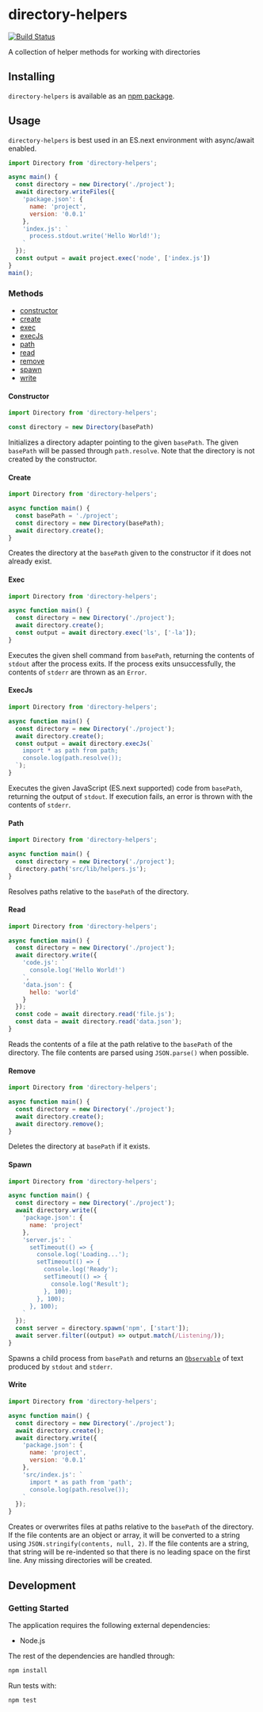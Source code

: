 # directory-helpers
[![Build Status](https://travis-ci.org/vinsonchuong/directory-helpers.svg?branch=master)](https://travis-ci.org/vinsonchuong/directory-helpers)

A collection of helper methods for working with directories

## Installing
`directory-helpers` is available as an
[npm package](https://www.npmjs.com/package/directory-helpers).

## Usage
`directory-helpers` is best used in an ES.next environment with async/await
enabled.

```js
import Directory from 'directory-helpers';

async main() {
  const directory = new Directory('./project');
  await directory.writeFiles({
    'package.json': {
      name: 'project',
      version: '0.0.1'
    },
    'index.js': `
      process.stdout.write('Hello World!');
    `
  });
  const output = await project.exec('node', ['index.js'])
}
main();
```

### Methods
* [constructor](#constructor)
* [create](#create)
* [exec](#exec)
* [execJs](#execJs)
* [path](#path)
* [read](#read)
* [remove](#remove)
* [spawn](#spawn)
* [write](#write)

#### Constructor
```js
import Directory from 'directory-helpers';

const directory = new Directory(basePath)
```
Initializes a directory adapter pointing to the given `basePath`. The given
`basePath` will be passed through `path.resolve`. Note that the directory is
not created by the constructor.

#### Create
```js
import Directory from 'directory-helpers';

async function main() {
  const basePath = './project';
  const directory = new Directory(basePath);
  await directory.create();
}
```
Creates the directory at the `basePath` given to the constructor if it does not
already exist.

#### Exec
```js
import Directory from 'directory-helpers';

async function main() {
  const directory = new Directory('./project');
  await directory.create();
  const output = await directory.exec('ls', ['-la']);
}
```
Executes the given shell command from `basePath`, returning the contents of
`stdout` after the process exits. If the process exits unsuccessfully, the
contents of `stderr` are thrown as an `Error`.

#### ExecJs
```js
import Directory from 'directory-helpers';

async function main() {
  const directory = new Directory('./project');
  await directory.create();
  const output = await directory.execJs(`
    import * as path from path;
    console.log(path.resolve());
  `);
}
```
Executes the given JavaScript (ES.next supported) code from `basePath`,
returning the output of `stdout`. If execution fails, an error is thrown with
the contents of `stderr`.

#### Path
```js
import Directory from 'directory-helpers';

async function main() {
  const directory = new Directory('./project');
  directory.path('src/lib/helpers.js');
}
```
Resolves paths relative to the `basePath` of the directory.

#### Read
```js
import Directory from 'directory-helpers';

async function main() {
  const directory = new Directory('./project');
  await directory.write({
    'code.js': `
      console.log('Hello World!')
    `,
    'data.json': {
      hello: 'world'
    }
  });
  const code = await directory.read('file.js');
  const data = await directory.read('data.json');
}
```
Reads the contents of a file at the path relative to the `basePath` of the
directory. The file contents are parsed using `JSON.parse()` when possible.

#### Remove
```js
import Directory from 'directory-helpers';

async function main() {
  const directory = new Directory('./project');
  await directory.create();
  await directory.remove();
}
```
Deletes the directory at `basePath` if it exists.

#### Spawn
```js
import Directory from 'directory-helpers';

async function main() {
  const directory = new Directory('./project');
  await directory.write({
    'package.json': {
      name: 'project'
    },
    'server.js': `
      setTimeout(() => {
        console.log('Loading...');
        setTimeout(() => {
          console.log('Ready');
          setTimeout(() => {
            console.log('Result');
          }, 100);
        }, 100);
      }, 100);
    `
  });
  const server = directory.spawn('npm', ['start']);
  await server.filter((output) => output.match(/Listening/));
}
```
Spawns a child process from `basePath` and returns an
[`Observable`](https://github.com/vinsonchuong/esnext-async) of text produced
by `stdout` and `stderr`.

#### Write
```js
import Directory from 'directory-helpers';

async function main() {
  const directory = new Directory('./project');
  await directory.create();
  await directory.write({
    'package.json': {
      name: 'project',
      version: '0.0.1'
    },
    'src/index.js': `
      import * as path from 'path';
      console.log(path.resolve());
    `
  });
}
```
Creates or overwrites files at paths relative to the `basePath` of the
directory. If the file contents are an object or array, it will be
converted to a string using `JSON.stringify(contents, null, 2)`. If the file
contents are a string, that string will be re-indented so that there is no
leading space on the first line. Any missing directories will be created.

## Development
### Getting Started
The application requires the following external dependencies:
* Node.js

The rest of the dependencies are handled through:
```bash
npm install
```

Run tests with:
```bash
npm test
```
